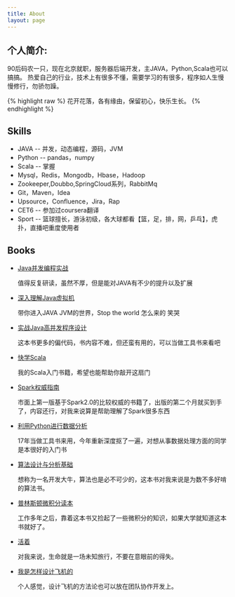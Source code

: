 ```yaml
---
title: About
layout: page
---
```

## 个人简介:

<p>90后码农一只，现在北京就职，服务器后端开发，主JAVA，Python,Scala也可以搞搞。
热爱自己的行业，技术上有很多不懂，需要学习的有很多，程序如人生慢慢修行，勿骄勿躁。</p>

{% highlight raw %}
花开花落，各有缘由，保留初心，快乐生长。
{% endhighlight %}

<h2>Skills</h2>

<ul class="skill-list">
	<li>JAVA -- 并发，动态编程，源码，JVM</li>
	<li>Python -- pandas，numpy</li>
	<li>Scala -- 掌握</li>
	<li>Mysql，Redis，Mongodb，Hbase，Hadoop</li>
	<li>Zookeeper,Doubbo,SpringCloud系列，RabbitMq</li>
	<li>Git，Maven，Idea</li>
	<li>Upsource，Confluence，Jira，Rap</li>
	<li>CET6 -- 参加过coursera翻译</li>
	<li>Sport -- 篮球擅长，游泳初级，各大球都看【篮，足，排，网，乒乓】，虎扑，直播吧重度使用者</li>
</ul>

<h2>Books</h2>
<p><p>

<ul>
	<li>
	<a href="https://book.douban.com/subject/10484692/">Java并发编程实战</a>
	<p>值得反复研读，虽然不厚，但是能对JAVA有不少的提升以及扩展</p>
	</li>
	<li>
    <a href="https://book.douban.com/subject/24722612/">深入理解Java虚拟机</a>
     <p>带你进入JAVA JVM的世界，Stop the world 怎么来的 笑哭</p>
     </li>
	<li>
    <a href="https://book.douban.com/subject/26663605/">实战Java高并发程序设计</a>
     <p>这本书更多的偏代码，书内容不难，但还蛮有用的，可以当做工具书来看吧</p>
     </li>
    <li>
	<a href="https://book.douban.com/subject/19971952/">快学Scala</a>
	<p>我的Scala入门书籍，希望也能帮助你敲开这扇门</p>
	</li>
	<li>
    <a href="https://book.douban.com/subject/35003794/">Spark权威指南</a>
    <p>市面上第一版基于Spark2.0的比较权威的书籍了，出版的第二个月就买到手了，内容还行，对我来说算是帮助理解了Spark很多东西</p>
    </li>
    <li>
    <a href="https://book.douban.com/subject/25779298/">利用Python进行数据分析</a>
    <p>17年当做工具书来用，今年重新深度抠了一遍，对想从事数据处理方面的同学是本很好的入门书</p>
    </li>
	<li>
	<a href="https://book.douban.com/subject/26337727/">算法设计与分析基础</a>
	<p>想称为一名开发大牛，算法也是必不可少的，这本书对我来说是为数不多好啃的算法书。</p>
	</li>
	<li>
	<a href="https://book.douban.com/subject/26899701/">普林斯顿微积分读本</a>
	<p>工作多年之后，靠着这本书又捡起了一些微积分的知识，如果大学就知道这本书就好了。</p>
	</li>
	<li>
	<a href="https://book.douban.com/subject/4913064/">活着</a>
	<p>对我来说，生命就是一场未知旅行，不要在意眼前的得失。</p>
	</li>
	<li>
    <a href="https://book.douban.com/subject/33377948/">我是怎样设计飞机的</a>
    <p>个人感觉，设计飞机的方法论也可以放在团队协作开发上。</p>
    </li>
</ul>
